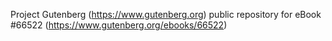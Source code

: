Project Gutenberg (https://www.gutenberg.org) public repository for
eBook #66522 (https://www.gutenberg.org/ebooks/66522)
